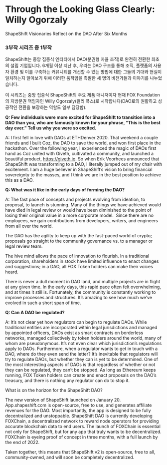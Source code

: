# Through the Looking Glass Clearly: Willy Ogorzaly

ShapeShift Visionaries Reflect on the DAO After Six Months

### 3부작 시리즈 중 1부작

ShapeShift는 중앙 집중식 엔티티에서 DAO(분권형 자율 조직)로 완전히 전환한 최초의 설립 기업입니다. 6개월 이상 지난 후, 우리는 DAO 구조를 통해 조직, 플랫폼의 사용자 환경 및 이를 구축하는 커뮤니티를 개선할 수 있는 방법에 대한 그들의 기대와 현실이 일치하는지 알아보기 위해 이러한 움직임을 촉발한 세 명의 비전가들과 이야기를 나누었습니다.

이 시리즈는 중앙 집중식 ShapeShift의 주요 제품 매니저이자 현재 FOX Foundation의 지방분권 책임자인 Willy Ogorzaly(윌리 폭스)로 시작합니다(DAO로의 원활하고 성공적인 전환을 보장하는 역할도 일부 담당함).

**Q: Few individuals were more excited for ShapeShift to transition into a DAO than you, who are famously known for your phrase, “This is the best day ever." Tell us why you were so excited.**

A: I first fell in love with DAOs at ETHDenver 2020. That weekend a couple friends and I built Coz, the DAO to save the world, and won first place in the hackathon. Over the following year, I experienced the magic of DAOs first hand as Coz united with Giveth, cultivated a community, and launched a beautiful product, https://giveth.io. So when Erik Voorhees announced that ShapeShift was transforming to a DAO, I literally jumped out of my chair with excitement. I am a huge believer in ShapeShift’s vision to bring financial sovereignty to the masses, and I think we are in the best position to achieve this as a DAO. 

**Q: What was it like in the early days of forming the DAO?**

A: The fast pace of concepts and projects evolving from ideation, to proposal, to launch is stunning. Many of the things we have achieved would have died in legal review or would have been diminished to the point of losing their original value in a more corporate model.  Since there are no employees, we gain contributions from developers, writers, and engineers from all over the world. 

The DAO has the agility to keep up with the fast-paced world of crypto; proposals go straight to the community governance vs. to a manager or legal review team. 

The hive mind allows the pace of innovation to flourish. In a traditional corporation, shareholders in stock have limited influence to enact changes and suggestions; in a DAO, all FOX Token holders can make their voices heard.

There is never a dull moment in DAO land, and multiple projects are in flight at any given time. In the early days, this rapid pace often felt overwhelming, and at times it still is. Fortunately, the community is constantly working to improve processes and structures. It’s amazing to see how much we’ve evolved in such a short span of time.

**Q: Can A DAO be regulated?**

A: It’s not clear yet how regulators can begin to regulate DAOs. While traditional entities are incorporated within legal jurisdictions and managed by appointed officers, DAOs exist as smart contracts on borderless networks, managed collectively by token holders around the world, many of whom are pseudonymous. It’s not even clear which jurisdiction’s regulations apply to DAOs. Furthermore, when a regulator wants to get in touch with a DAO, where do they even send the letter? It’s inevitable that regulators will try to regulate DAOs, but whether they can is yet to be determined. One of the most interesting aspects of DAOs is that regardless of whether or not they can be regulated, they can’t be stopped. As long as Ethereum keeps running, FOX Token holders can create and enact proposals on the DAO’s treasury, and there is nothing any regulator can do to stop it. 

What is on the horizon for the ShapeShift DAO?

The new version of ShapeShift launched on January 20. App.shapeshift.com is open-source, free to use, and generates affiliate revenues for the DAO. Most importantly, the app is designed to be fully decentralized and unstoppable. ShapeShift DAO is currently developing FOXChain, a decentralized network to reward node operators for providing accurate blockchain data to end users. The launch of FOXChain is essential not only for ShapeShift, but for any app that truly wants to be decentralized. FOXChain is eyeing proof of concept in three months, with a full launch by the end of 2022.

Taken together, this means that ShapeShift v2 is open-source, free to all, community-owned, and will soon be completely decentralized.